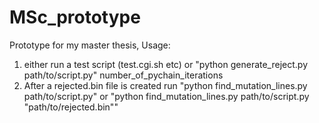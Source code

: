 # MSc_prototype
Prototype for my master thesis,
Usage: 
1. either run a test script (test.cgi.sh etc) or "python generate_reject.py path/to/script.py" number_of_pychain_iterations
2. After a rejected.bin file is created run "python find_mutation_lines.py path/to/script.py" or "python find_mutation_lines.py path/to/script.py "path/to/rejected.bin""
